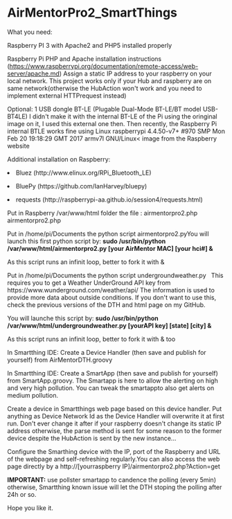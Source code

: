 # AirMentorPro2_SmartThings
What you need:

Raspberry PI 3 with Apache2 and PHP5 installed properly<p></p>
  Raspberry Pi PHP and Apache installation instructions (https://www.raspberrypi.org/documentation/remote-access/web-server/apache.md)
Assign a static IP address to your raspberry on your local network. This project works only if your Hub and raspberry are on same network(otherwise the HubAction won't work and you need to implement external HTTPrequest instead)<p></p>
Optional: 1 USB dongle BT-LE (Plugable Dual-Mode BT-LE/BT model USB-BT4LE)  I didn't make it with the internal BT-LE of the Pi using the oringinal image on it, I used this external one then. Then recently, the Raspberry Pi internal BTLE works fine using Linux raspberrypi 4.4.50-v7+ #970 SMP Mon Feb 20 19:18:29 GMT 2017 armv7l GNU/Linux< image from the Raspberry website <p></p>
Additional installation on Raspberry:<p></p>
  <li>Bluez (http://www.elinux.org/RPi_Bluetooth_LE)<p></p></li>
  <li>BluePy (https://github.com/IanHarvey/bluepy)<p></p></li>
  <li>requests (http://raspberrypi-aa.github.io/session4/requests.html)<p></p></li>
Put in Raspberry /var/www/html folder the file : airmentorpro2.php airmentorpro2.php<p></p>
Put in /home/pi/Documents the python script airmentorpro2.pyYou will launch this first python script by: <b>sudo /usr/bin/python /var/www/html/airmentorpro2.py [your AirMentor MAC] [your hci#] & </b> <p></p>As this script runs an infinit loop, better to fork it with &<p></p>
Put in /home/pi/Documents the python script undergroundweather.py   This requires you to get a Weather UnderGround API key from https://www.wunderground.com/weather/api/  The information is used to provide more data about outside conditions. If you don't want to use this, check the previous versions of the DTH and html page on my GitHub.<p></p>
<p></p> You will launche this script by: <b>sudo /usr/bin/python /var/www/html/undergroundweather.py [yourAPI key] [state] [city] &</b>
<p>As this script runs an infinit loop, better to fork it with & too</p>
In Smartthing IDE: Create a Device Handler (then save and publish for yourself) from AirMentorDTH.groovy <p></p>
In Smartthing IDE: Create a SmartApp (then save and publish for yourself) from SmartApp.groovy. The Smartapp is here to allow the alerting on high and very high pollution. You can tweak the smartappto also get alerts on medium pollution.<p></p>
Create a device in Smartthings web page based on this device handler. Put anything as Device Network Id as the Device Handler will overwrite it at first run. Don't ever change it after if your raspberry doesn't change its static IP address otherwise, the parse method is sent for some reason to the former device despite the HubAction is sent by the new instance...<p></p>
Configure the Smarthing device with the IP, port of the Raspberry and URL of the webpage and self-refreshing regularly.You can also access the web page directly by a http://[yourraspberry IP]/airmentorpro2.php?Action=get<p></p>
<b>IMPORTANT:</b> use pollster smartapp to candence the polling (every 5min) otherwise, Smartthing known issue will let the DTH stoping the polling after 24h or so.<p></p>
Hope you like it.
